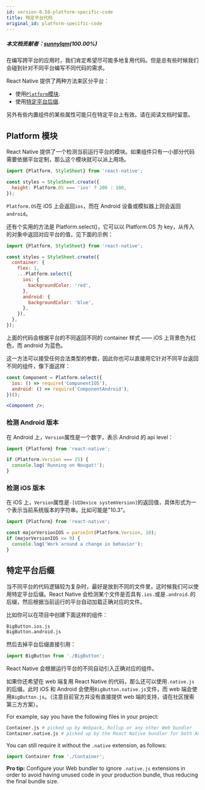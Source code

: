 ```yaml
---
id: version-0.58-platform-specific-code
title: 特定平台代码
original_id: platform-specific-code
---
```


##### 本文档贡献者：[sunnylqm](https://github.com/search?q=sunnylqm%40qq.com+in%3Aemail&type=Users)(100.00%)

在编写跨平台的应用时，我们肯定希望尽可能多地复用代码。但是总有些时候我们会碰到针对不同平台编写不同代码的需求。

React Native 提供了两种方法来区分平台：

- 使用[`Platform`模块](platform-specific-code.md#platform模块).
- 使用[特定平台后缀](platform-specific-code.md#特定平台后缀).

另外有些内置组件的某些属性可能只在特定平台上有效。请在阅读文档时留意。

## Platform 模块

React Native 提供了一个检测当前运行平台的模块。如果组件只有一小部分代码需要依据平台定制，那么这个模块就可以派上用场。

```jsx
import {Platform, StyleSheet} from 'react-native';

const styles = StyleSheet.create({
  height: Platform.OS === 'ios' ? 200 : 100,
});
```

`Platform.OS`在 iOS 上会返回`ios`，而在 Android 设备或模拟器上则会返回`android`。

还有个实用的方法是 Platform.select()，它可以以 Platform.OS 为 key，从传入的对象中返回对应平台的值，见下面的示例：

```jsx
import {Platform, StyleSheet} from 'react-native';

const styles = StyleSheet.create({
  container: {
    flex: 1,
    ...Platform.select({
      ios: {
        backgroundColor: 'red',
      },
      android: {
        backgroundColor: 'blue',
      },
    }),
  },
});
```

上面的代码会根据平台的不同返回不同的 container 样式 —— iOS 上背景色为红色，而 android 为蓝色。

这一方法可以接受任何合法类型的参数，因此你也可以直接用它针对不同平台返回不同的组件，像下面这样：

```jsx
const Component = Platform.select({
  ios: () => require('ComponentIOS'),
  android: () => require('ComponentAndroid'),
})();

<Component />;
```

### 检测 Android 版本

在 Android 上，`Version`属性是一个数字，表示 Android 的 api level：

```jsx
import {Platform} from 'react-native';

if (Platform.Version === 25) {
  console.log('Running on Nougat!');
}
```

### 检测 iOS 版本

在 iOS 上，`Version`属性是`-[UIDevice systemVersion]`的返回值，具体形式为一个表示当前系统版本的字符串。比如可能是"10.3"。

```jsx
import {Platform} from 'react-native';

const majorVersionIOS = parseInt(Platform.Version, 10);
if (majorVersionIOS <= 9) {
  console.log('Work around a change in behavior');
}
```

## 特定平台后缀

当不同平台的代码逻辑较为复杂时，最好是放到不同的文件里，这时候我们可以使用特定平台后缀。React Native 会检测某个文件是否具有`.ios.`或是`.android.`的后缀，然后根据当前运行的平台自动加载正确对应的文件。

比如你可以在项目中创建下面这样的组件：

```sh
BigButton.ios.js
BigButton.android.js
```

然后去掉平台后缀直接引用：

```jsx
import BigButton from './BigButton';
```

React Native 会根据运行平台的不同自动引入正确对应的组件。

如果你还希望在 web 端复用 React Native 的代码，那么还可以使用`.native.js`的后缀。此时 iOS 和 Android 会使用`BigButton.native.js`文件，而 web 端会使用`BigButton.js`。（注意目前官方并没有直接提供 web 端的支持，请在社区搜索第三方方案）。

For example, say you have the following files in your project:

```sh
Container.js # picked up by Webpack, Rollup or any other Web bundler
Container.native.js # picked up by the React Native bundler for both Android and iOS (Metro)
```

You can still require it without the `.native` extension, as follows:

```jsx
import Container from './Container';
```

**Pro tip:** Configure your Web bundler to ignore `.native.js` extensions in order to avoid having unused code in your production bundle, thus reducing the final bundle size.
